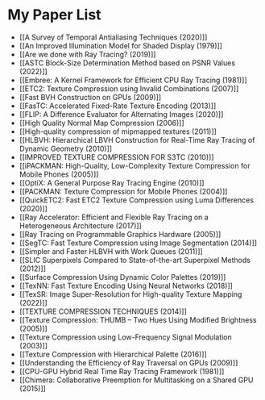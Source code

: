 # My Paper List 

- [[A Survey of Temporal Antialiasing Techniques (2020)]]
- [[An Improved Illumination Model for Shaded Display (1979)]]
- [[Are we done with Ray Tracing? (2019)]]
- [[ASTC Block-Size Determination Method based on PSNR Values (2022)]]
- [[Embree: A Kernel Framework for Efficient CPU Ray Tracing (1981)]]
- [[ETC2: Texture Compression using Invalid Combinations (2007)]]
- [[Fast BVH Construction on GPUs (2009)]]
- [[FasTC: Accelerated Fixed-Rate Texture Encoding (2013)]]
- [[FLIP: A Difference Evaluator for Alternating Images (2020)]]
- [[High Quality Normal Map Compression (2006)]]
- [[High-quality compression of mipmapped textures (2011)]]
- [[HLBVH: Hierarchical LBVH Construction for Real-Time Ray Tracing of Dynamic Geometry (2010)]]
- [[IMPROVED TEXTURE COMPRESSION FOR S3TC (2010)]]
- [[iPACKMAN: High-Quality, Low-Complexity Texture Compression for Mobile Phones (2005)]]
- [[OptiX: A General Purpose Ray Tracing Engine (2010)]]
- [[PACKMAN: Texture Compression for Mobile Phones (2004)]]
- [[QuickETC2: Fast ETC2 Texture Compression using Luma Differences (2020)]]
- [[Ray Accelerator: Efficient and Flexible Ray Tracing on a Heterogeneous Architecture (2017)]]
- [[Ray Tracing on Programmable Graphics Hardware (2005)]]
- [[SegTC: Fast Texture Compression using Image Segmentation (2014)]]
- [[Simpler and Faster HLBVH with Work Queues (2011)]]
- [[SLIC Superpixels Compared to State-of-the-art Superpixel Methods (2012)]]
- [[Surface Compression Using Dynamic Color Palettes (2019)]]
- [[TexNN: Fast Texture Encoding Using Neural Networks (2018)]]
- [[TexSR: Image Super-Resolution for High-quality Texture Mapping (2022)]]
- [[TEXTURE COMPRESSION TECHNIQUES (2014)]]
- [[Texture Compression: THUMB – Two Hues Using Modified Brightness (2005)]]
- [[Texture Compression using Low-Frequency Signal Modulation (2003)]]
- [[Texture Compression with Hierarchical Palette (2016)]]
- [[Understanding the Efficiency of Ray Traversal on GPUs (2009)]]
- [[CPU-GPU Hybrid Real Time Ray Tracing Framework (1981)]]
- [[Chimera: Collaborative Preemption for Multitasking on a Shared GPU (2015)]]

